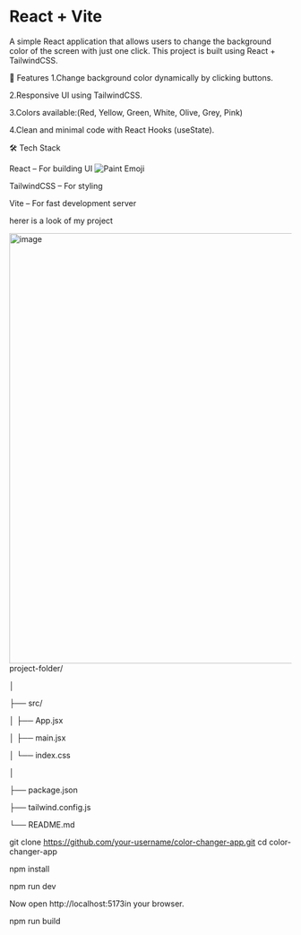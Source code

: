 # React + Vite
A simple React application that allows users to change the background color of the screen with just one click. This project is built using React + TailwindCSS.

🚀 Features
1.Change background color dynamically by clicking buttons.

2.Responsive UI using TailwindCSS.

3.Colors available:(Red, Yellow, Green, White, Olive, Grey, Pink)

4.Clean and minimal code with React Hooks (useState).

🛠️ Tech Stack

React – For building UI ![Paint Emoji](./paint-emoji.svg "Paint Palette")


TailwindCSS – For styling

Vite – For fast development server

herer is a look of my project

<img width="1366" height="768" alt="image" src="https://github.com/user-attachments/assets/af512949-d50f-444f-bffb-246b9270b5b8" />
project-folder/

│

├── src/

│   ├── App.jsx        

│   ├── main.jsx       

│   └── index.css      

│

├── package.json

├── tailwind.config.js

└── README.md


git clone https://github.com/your-username/color-changer-app.git
cd color-changer-app

npm install

npm run dev

Now open http://localhost:5173in your browser.

 npm run build



